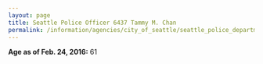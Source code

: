 ```yaml
---
layout: page
title: Seattle Police Officer 6437 Tammy M. Chan
permalink: /information/agencies/city_of_seattle/seattle_police_department/copbook/6437/
---
```


**Age as of Feb. 24, 2016:** 61
